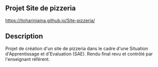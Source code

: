 
## Projet Site de pizzeria
https://itohariniaina.github.io/Site-pizzeria/

## Description
Projet de création d'un site de pizzeria dans le cadre d'une Situation d'Apprentissage et d'Evaluation (SAE).
Rendu final revu et contrôlé par l'enseignant référent.



